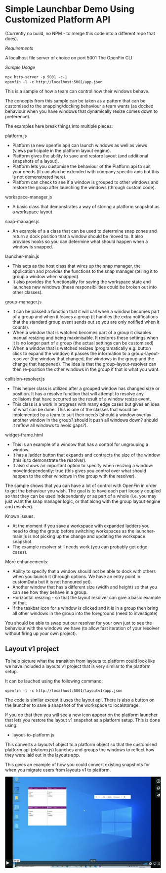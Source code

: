 # Simple Launchbar Demo Using Customized Platform API

(Currently no build, no NPM - to merge this code into a different repo that does).

_Requirements_

A localhost file server of choice on port 5001
The OpenFin CLI

_Sample Usage_

```
npx http-server -p 5001 -c-1
openfin -l -c http://localhost:5001/app.json
```

This is a sample of how a team can control how their windows behave.

The concepts from this sample can be taken as a pattern that can be customised to the snapping/docking behaviour a team wants (as docked behaviour when you have windows that dynamically resize comes down to preference).

The examples here break things into multiple pieces:

platform.js

* Platform (a new openfin api) can launch windows as well as views (views participate in the platform layout engine). 
* Platform gives the ability to save and restore layout (and additional snapshots of a layout).
* Platform lets you customise the behaviour of the Platform api to suit your needs (It can also be extended with company specific apis but this is not demonstrated here).
* Platform can check to see if a window is grouped to other windows and restore the group after launching the windows (through custom code).

workspace-manager.js

* A basic class that demonstrates a way of storing a platform snapshot as a workspace layout

snap-manager.js

* An example of a a class that can be used to determine snap zones and return a dock position that a window should be moved to. It also provides hooks so you can determine what should happen when a window is snapped. 

launcher-main.js

* This acts as the host class that wires up the snap manager, the application and provides the functions to the snap manager (telling it to group a window when snapped).
* It also provides the functionality for saving the workspace state and launches new windows (these responsibilities could be broken out into other classes).


group-manager.js

* It can be passed a function that it will call when a window becomes part of a group and when it leaves a group (it handles the extra notifications that the standard group event sends out so you are only notified when it counts).
* When a window that is watched becomes part of a group it disables manual resizing and being maximisable. It restores these settings when it is no longer part of a group (the actual settings can be customised)
* When a window that is watched resizes (programatically e.g. button click to expand the window) it passes the information to a group-layout-resolver (the window that changed, the windows in the group and the change that happened). The idea is that the group-layout-resolver can then re-position the other windows in the group if that is what you want.

collision-resolver.js

* This helper class is utilized after a grouped window has changed size or position. It has a resolve function that will attempt to resolve any collisions that have occurred as the result of a window resize event.
* This class is a work in progress with many edge cases but gives an idea of what can be done. This is one of the classes that would be implemented by a team to suit their needs (should a window overlay another window in the group? should it push all windows down? should it reflow all windows to avoid gaps?).

widget-frame.html

* This is an example of a window that has a control for ungrouping a window.
* It has a ladder button that expands and contracts the size of the window (this is to demonstrate the resolver).
* It also shows an important option to specify when resizing a window: moveIndependently: true (this gives you control over what should happen to the other windows in the group with the resolver).

The sample shows that you can have a lot of control with OpenFin in order to get the behaviour you wish. The goal is to have each part loosely coupled so that they can be used independantly or as part of a whole (i.e. you may just want the snap manager logic, or that along with the group layout engine and resolver).


Known issues:

* At the moment if you save a workspace with expanded ladders you need to drag the group before switching workspaces as the launcher-main.js is not picking up the change and updating the workspace snapshot.
* The example resolver still needs work (you can probably get edge cases).

More enhancements:

* Ability to specify that a window should not be able to dock with others when you launch it (through options. We have an entry point in customData but it is not honoured yet).
* Another window that has a different size (width and height) so that you can see how they behave in a group.
* Horizontal resizing - so that the layout resolver can give a basic example of that.
* if the taskbar icon for a window is clicked and it is in a group then bring all other windows in the group into the foreground (need to investigate)

You should be able to swap out our resolver for your own just to see the behaviour with the windows we have (to allow fast iteration of your resolver without firing up your own project).


## Layout v1 project

To help picture what the transition from layouts to platform could look like we have included a layouts v1 project that is very similar to the platform setup.

It can be lauched using the following command:

```
openfin -l -c http://localhost:5001/layoutv1/app.json

```

The code is similar except it uses the layout api. There is also a button on the launcher to save a snapshot of the workspace to localstorage.

If you do that then you will see a new icon appear on the platform launcher that lets you restore the layout v1 snapshot as a platform setup. This is done using:

- layout-to-platform.js


This converts a layoutv1 object to a platform object so that the customised platform api (platorm.js) launches and groups the windows to reflect how they were laid out in the layouts app.

This gives an example of how you could convert existing snapshots for when you migrate users from layouts v1 to platform.

[![Click to watch on Vimeo](OpenFin-Layout-To-Platform-Migration-Preview.png)](https://vimeo.com/402123603)

